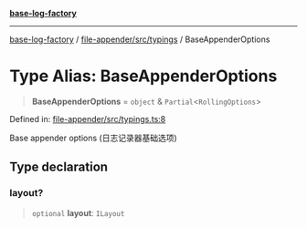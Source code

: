 [**base-log-factory**](../../../../index.md)

***

[base-log-factory](../../../../index.md) / [file-appender/src/typings](../index.md) / BaseAppenderOptions

# Type Alias: BaseAppenderOptions

> **BaseAppenderOptions** = `object` & `Partial`\<`RollingOptions`\>

Defined in: [file-appender/src/typings.ts:8](https://github.com/fengxinming/log-base/blob/f6c9069a5cd1f743106018a69d7fd4022e94fab6/packages/file-appender/src/typings.ts#L8)

Base appender options (日志记录器基础选项)

## Type declaration

### layout?

> `optional` **layout**: `ILayout`
